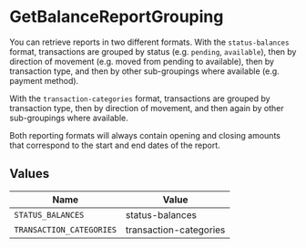 # GetBalanceReportGrouping

You can retrieve reports in two different formats. With the `status-balances` format, transactions are grouped by
status (e.g. `pending`, `available`), then by direction of movement (e.g. moved from pending to available), then
by transaction type, and then by other sub-groupings where available (e.g. payment method).

With the `transaction-categories` format, transactions are grouped by transaction type, then by direction of
movement, and then again by other sub-groupings where available.

Both reporting formats will always contain opening and closing amounts that correspond to the start and end dates
of the report.


## Values

| Name                     | Value                    |
| ------------------------ | ------------------------ |
| `STATUS_BALANCES`        | status-balances          |
| `TRANSACTION_CATEGORIES` | transaction-categories   |